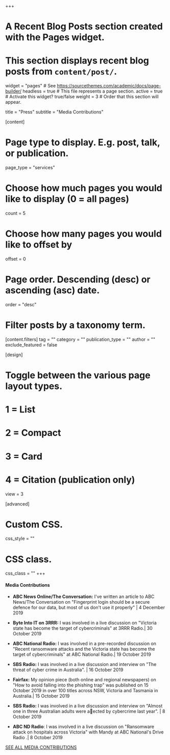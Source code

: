 +++
# A Recent Blog Posts section created with the Pages widget.
# This section displays recent blog posts from `content/post/`.

widget = "pages"  # See https://sourcethemes.com/academic/docs/page-builder/
headless = true  # This file represents a page section.
active = true  # Activate this widget? true/false
weight = 3  # Order that this section will appear.

title = "Press"
subtitle = "Media Contributions"

[content]
  # Page type to display. E.g. post, talk, or publication.
  page_type = "services"
  
  # Choose how much pages you would like to display (0 = all pages)
  count = 5
  
  # Choose how many pages you would like to offset by
  offset = 0

  # Page order. Descending (desc) or ascending (asc) date.
  order = "desc"

  # Filter posts by a taxonomy term.
  [content.filters]
    tag = ""
    category = ""
    publication_type = ""
    author = ""
    exclude_featured = false
  
[design]
  # Toggle between the various page layout types.
  #   1 = List
  #   2 = Compact
  #   3 = Card
  #   4 = Citation (publication only)
  view = 3
  
  
[advanced]
 # Custom CSS. 
 css_style = ""
 
 # CSS class.
 css_class = ""
+++
#### Media Contributions

* **ABC News Online/The Conversation:** I've written an article to ABC News/The
Conversation on "Fingerprint login should be a secure defence for our data, but most
of us don't use it properly" | 4 December 2019

* **Byte Into IT on 3RRR:** I was involved in a live discussion on "Victoria state has
become the target of cybercriminals" at 3RRR Radio.| 30 October 2019

* **ABC National Radio:** I was involved in a pre-recorded discussion on "Recent ransomware
attacks and the Victoria state has become the target of cybercriminals" at ABC National
Radio.| 19 October 2019

* **SBS Radio:** I was involved in a live discussion and interview on "The threat of cyber
crime in Australia". | 16 October 2019

* **Fairfax:** My opinion piece (both online and regional newspapers) on "How to avoid
falling into the phishing trap" was published on 15 October 2019 in over 100 titles across
NSW, Victoria and Tasmania in Australia.| 15 October 2019

* **SBS Radio:** I was involved in a live discussion and interview on "Almost one in three
Australian adults were aected by cybercrime last year". | 8 October 2019

* **ABC ND Radio**: I was involved in a live discussion on "Ransomware attack on
hospitals across Victoria" with Mandy at ABC National's Drive Radio .| 8 October
2019

[SEE ALL MEDIA CONTRIBUTIONS](https://nalinasanka.netlify.app/press/)